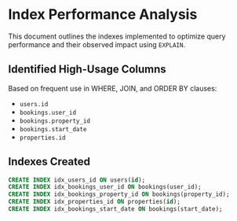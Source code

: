# Index Performance Analysis

This document outlines the indexes implemented to optimize query performance and their observed impact using `EXPLAIN`.

## Identified High-Usage Columns

Based on frequent use in WHERE, JOIN, and ORDER BY clauses:

- `users.id`
- `bookings.user_id`
- `bookings.property_id`
- `bookings.start_date`
- `properties.id`

## Indexes Created

```sql
CREATE INDEX idx_users_id ON users(id);
CREATE INDEX idx_bookings_user_id ON bookings(user_id);
CREATE INDEX idx_bookings_property_id ON bookings(property_id);
CREATE INDEX idx_properties_id ON properties(id);
CREATE INDEX idx_bookings_start_date ON bookings(start_date);
```
